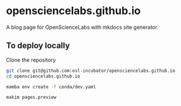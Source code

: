 # opensciencelabs.github.io

A blog page for OpenScienceLabs with mkdocs site generator.

## To deploy locally

Clone the repository

```bash
git clone git@github.com:osl-incubator/opensciencelabs.github.io
cd opensciencelabs.github.io
```

```bash
mamba env create -f conda/dev.yaml
```

```bash
makim pages.preview
```
